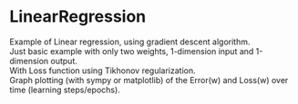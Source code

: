 # LinearRegression
Example of Linear regression, using gradient descent algorithm.  
Just basic example with only two weights, 1-dimension input and 1-dimension output.  
With Loss function using Tikhonov regularization.  
Graph plotting (with sympy or matplotlib) of the Error(w) and Loss(w) over time (learning steps/epochs).  
